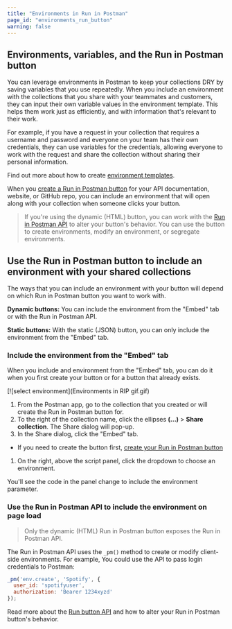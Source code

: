 ```yaml
---
title: "Environments in Run in Postman"
page_id: "environments_run_button"
warning: false
---
```


## Environments, variables, and the Run in Postman button

You can leverage environments in Postman to keep your collections DRY by saving variables that you use repeatedly. When you include an environment with the collections that you share with your teammates and customers, they can input their own variable values in the environment template. This helps them work just as efficiently, and with information that's relevant to their work.

For example, if you have a request in your collection that requires a username and password and everyone on your team has their own credentials, they can use variables for the credentials, allowing everyone to work with the request and share the collection without sharing their personal information.

Find out more about how to create [environment templates](https://learning.postman.com/docs/postman/variables-and-environments/variables/).

When you [create a Run in Postman button](https://learning.postman.com/docs/postman-for-publishers/run-in-postman/creating-run-button/) for your API documentation, website, or GitHub repo, you can include an environment that will open along with your collection when someone clicks your button.  

> If you're using the dynamic (HTML) button, you can work with the [Run in Postman API](https://learning.postman.com/docs/postman-for-publishers/run-in-postman/run-button-API/) to alter your button's behavior. You can use the button to create environments, modify an environment, or segregate environments.

## Use the Run in Postman button to include an environment with your shared collections

The ways that you can include an environment with your button will depend on which Run in Postman button you want to work with.

**Dynamic buttons:** You can include the environment from the "Embed" tab or with the Run in Postman API.

**Static buttons:** With the static (JSON) button, you can only include the environment from the "Embed" tab.

### Include the environment from the "Embed" tab

When you include and environment from the "Embed" tab, you can do it when you first create your button or for a button that already exists.

[![select environment](Environments in RIP gif.gif)

1. From the Postman app, go to the collection that you created or will create the Run in Postman button for.
1. To the right of the collection name, click the ellipses **(...)** > **Share collection**. The Share dialog will pop-up.
1. In the Share dialog, click the "Embed" tab.
  * If you need to create the button first, [create your Run in Postman button](https://learning.postman.com/docs/postman-for-publishers/run-in-postman/creating-run-button/)
1. On the right, above the script panel, click the dropdown to choose an environment.

You'll see the code in the panel change to include the environment parameter.

### Use the Run in Postman API to include the environment on page load

> Only the dynamic (HTML) Run in Postman button exposes the Run in Postman API.

The Run in Postman API uses the `_pm()` method to create or modify client-side environments. For example, You could use the API to pass login credentials to Postman:

```javascript
_pm('env.create', 'Spotify', {
  user_id: 'spotifyuser',
  authorization: 'Bearer 1234xyzd'
});
```

Read more about the [Run button API](https://learning.postman.com/docs/postman_for_publishers/run_button/run_button_API) and how to alter your Run in Postman button's behavior.
